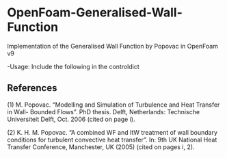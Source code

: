 # OpenFoam-Generalised-Wall-Function
Implementation of the Generalised Wall Function by Popovac in OpenFoam v9


-Usage:
Include the following in the controldict

References
--------------------------------------------
(1) M. Popovac. “Modelling and Simulation of Turbulence and Heat Transfer in Wall-
Bounded Flows”. PhD thesis. Delft, Netherlands: Technische Universiteit Delft, Oct.
2006 (cited on page i).

(2) K. H. M. Popovac. “A combined WF and ItW treatment of wall boundary conditions
for turbulent convective heat transfer”. In: 9th UK National Heat Transfer Conference,
Manchester, UK (2005) (cited on pages i, 2).

